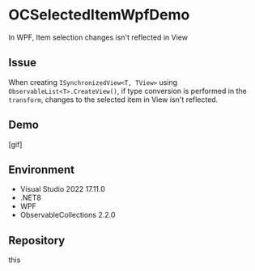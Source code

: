 # OCSelectedItemWpfDemo

In WPF, Item selection changes isn't reflected in View

## Issue
When creating `ISynchronizedView<T, TView>` using `ObservableList<T>.CreateView()`, if type conversion is performed in the `transform`, changes to the selected item in View isn't reflected.

## Demo

[gif]

## Environment
- Visual Studio 2022 17.11.0
- .NET8
- WPF
- ObservableCollections 2.2.0

## Repository

this